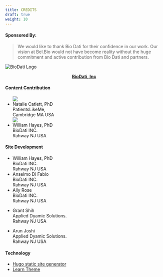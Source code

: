 ```yaml
---
title: CREDITS
draft: true
weight: 10
---
```


#### Sponsored By: 
> We would like to thank Bio Dati for their confidence in our work.
> Our vision at Bel.Bio would not have become reality without the huge commitment and active contribution from Bio Dati and partners.

 ![BioDati Logo](https://media.biodati.com/images/logo_biodati-150x58.png) <center>__[BioDati, Inc](https://biodati.com)__</center>

#### Content Contribution

<ul id="credit-container"> 
    <img class="img-sponsors" src="https://www.gravatar.com/avatar/43039c4dd07afd8765bdb9760b5e42a1?s=150"/>
    <li class="credit">    
        <div class="credit-name">           
            Natalie Catlett, PhD
        </div>
        PatientsLikeMe,<br> Cambridge MA USA
    </li>
    <img class="img-sponsors" src="https://www.gravatar.com/avatar/43039c4dd07afd8765bdb9760b5e42a1?s=150"/>
    <li class="credit">   
        <div class="credit-name">
        William Hayes, PhD
        </div> 
        BioDati INC.<br> Rahway NJ USA
    </li> 
</ul> 

#### Site Development

<ul id="credit-container">   
    <li class="credit">    
        <div class="credit-name">           
             William Hayes, PhD
        </div>
         BioDati INC.<br> Rahway NJ USA
    </li>
    <li class="credit">    
        <div class="credit-name">           
             Anselmo Di Fabio
        </div>
         BioDati INC.<br> Rahway NJ USA
    </li>  
    <li class="credit">    
        <div class="credit-name">           
             Ally Rose
        </div>
         BioDati INC.<br> Rahway NJ USA
    </li>   
</ul>
<ul id="credit-container"> 
 <li class="credit">   
        <div class="credit-name">
        Grant Shih
        </div> 
        Applied Dyamic Solutions.<br> Rahway NJ USA
    </li>  
</ul>
<ul id="credit-container">
<li class="credit">   
        <div class="credit-name">
       Arun Joshi
        </div> 
        Applied Dyamic Solutions.<br> Rahway NJ USA
    </li> 
</ul>



#### Technology

* [Hugo static site generator](https://gohugo.io/)
* [Learn Theme](https://themes.gohugo.io/hugo-theme-learn/)
